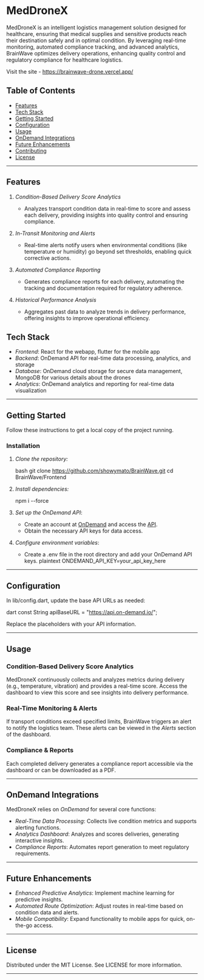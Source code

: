 # MedDroneX

MedDroneX is an intelligent logistics management solution designed for healthcare, ensuring that medical supplies and sensitive products reach their destination safely and in optimal condition. By leveraging real-time monitoring, automated compliance tracking, and advanced analytics, BrainWave optimizes delivery operations, enhancing quality control and regulatory compliance for healthcare logistics.

Visit the site - https://brainwave-drone.vercel.app/

## Table of Contents

- [Features](#features)
- [Tech Stack](#tech-stack)
- [Getting Started](#getting-started)
- [Configuration](#configuration)
- [Usage](#usage)
- [OnDemand Integrations](#ondemand-integrations)
- [Future Enhancements](#future-enhancements)
- [Contributing](#contributing)
- [License](#license)

---

## Features

1. *Condition-Based Delivery Score Analytics*  
   - Analyzes transport condition data in real-time to score and assess each delivery, providing insights into quality control and ensuring compliance.

2. *In-Transit Monitoring and Alerts*  
   - Real-time alerts notify users when environmental conditions (like temperature or humidity) go beyond set thresholds, enabling quick corrective actions.

3. *Automated Compliance Reporting*  
   - Generates compliance reports for each delivery, automating the tracking and documentation required for regulatory adherence.

4. *Historical Performance Analysis*  
   - Aggregates past data to analyze trends in delivery performance, offering insights to improve operational efficiency.

## Tech Stack

- *Frontend*: React for the webapp, flutter for the mobile app
- *Backend*: OnDemand API for real-time data processing, analytics, and storage
- *Database*: OnDemand cloud storage for secure data management, MongoDB for various details about the drones
- *Analytics*: OnDemand analytics and reporting for real-time data visualization

---

## Getting Started

Follow these instructions to get a local copy of the project running.

### Installation

1. *Clone the repository:*

   bash
   git clone https://github.com/showymato/BrainWave.git
   cd BrainWave/Frontend
   

2. *Install dependencies:*

   npm i --force
   

4. *Set up the OnDemand API*:
   - Create an account at [OnDemand](https://app.on-demand.io/) and access the [API](https://api.on-demand.io/).
   - Obtain the necessary API keys for data access.

5. *Configure environment variables*:
   - Create a .env file in the root directory and add your OnDemand API keys.
   plaintext
   ONDEMAND_API_KEY=your_api_key_here
   

---

## Configuration

In lib/config.dart, update the base API URLs as needed:

dart
const String apiBaseURL = "https://api.on-demand.io/";


Replace the placeholders with your API information.

---

## Usage

### Condition-Based Delivery Score Analytics

MedDroneX continuously collects and analyzes metrics during delivery (e.g., temperature, vibration) and provides a real-time score. Access the dashboard to view this score and see insights into delivery performance.

### Real-Time Monitoring & Alerts

If transport conditions exceed specified limits, BrainWave triggers an alert to notify the logistics team. These alerts can be viewed in the *Alerts* section of the dashboard.

### Compliance & Reports

Each completed delivery generates a compliance report accessible via the dashboard or can be downloaded as a PDF.

---

## OnDemand Integrations

MedDroneX relies on *OnDemand* for several core functions:

- *Real-Time Data Processing*: Collects live condition metrics and supports alerting functions.
- *Analytics Dashboard*: Analyzes and scores deliveries, generating interactive insights.
- *Compliance Reports*: Automates report generation to meet regulatory requirements.

---

## Future Enhancements

- *Enhanced Predictive Analytics*: Implement machine learning for predictive insights.
- *Automated Route Optimization*: Adjust routes in real-time based on condition data and alerts.
- *Mobile Compatibility*: Expand functionality to mobile apps for quick, on-the-go access.

---

## License

Distributed under the MIT License. See LICENSE for more information.

---

